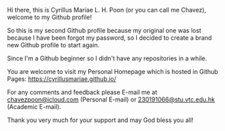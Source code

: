 Hi there, this is Cyrillus Mariae L. H. Poon (or you can call me Chavez), welcome to my Github profile!

So this is my second Github profile because my original one was lost because I have been forgot my password, so I decided to create a brand new Github profile to start again.

Since I'm a Github beginner so I didn't have any repositories in a while. 

You are welcome to visit my Personal Homepage which is hosted in Github Pages: https://cyrillusmariae.github.io/

For any comments and feedback please E-mail me at chavezpoon@icloud.com (Personal E-mail) or 230191066@stu.vtc.edu.hk (Academic E-mail).

Thank you very much for your support and may God bless you all!
